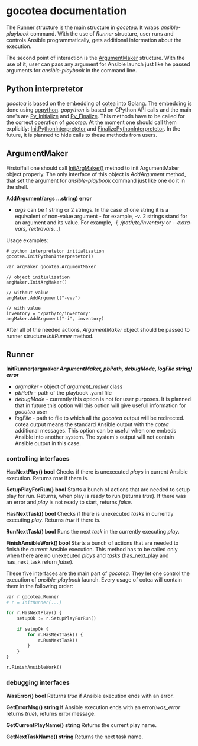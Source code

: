 # gocotea documentation

The [Runner](https://github.com/ispras/gocotea/blob/main/src/runner.go#L10) structure is the main structure in *gocotea*. It wraps *ansible-playbook* command. With the use of *Runner* structure, user runs and controls Ansible programmatically, gets additional information about the execution.

The second point of interaction is the [ArgumentMaker](https://github.com/ispras/gocotea/blob/main/src/argument_maker.go#L7) structure. With the use of it, user can pass any argument for Ansible launch just like he passed arguments for *ansible-playbook* in the command line.

## Python interpretetor
*gocotea* is based on the embedding of [cotea](https://github.com/ispras/cotea) into Golang. The embedding is done using [gopython](https://github.com/ispras/gopython). *gopython* is based on CPython API calls and the main one's are [Py_Initialize](https://docs.python.org/3/c-api/init.html#c.Py_Initialize) and [Py_Finalize](https://docs.python.org/3/c-api/init.html#c.Py_Finalize). This methods have to be called for the correct operation of *gocotea*. At the moment one should call them explicitly: [InitPythonInterpretetor](https://github.com/ispras/gocotea/blob/main/src/python_interpretetor.go#L7) and [FinalizePythonInterpretetor](https://github.com/ispras/gocotea/blob/main/src/python_interpretetor.go#L12). In the future, it is planned to hide calls to these methods from users.

## ArgumentMaker

Firstoffall one should call [InitArgMaker()](https://github.com/ispras/gocotea/blob/main/src/argument_maker.go#L12) method to init ArgumentMaker object properly. The only interface of this object is *AddArgument* method, that set the argument for *ansible-playbook* command just like one do it in the shell.

**AddArgument(args ...string) error**
- *args* can be 1 string or 2 strings. In the case of one string it is a equivalent of non-value argument - for example, -v. 2 strings stand for an argument and its value. For example, *-i, /path/to/inventory* or *--extra-vars, {extravars...}*

Usage examples:
```Golang
# python interpretetor initialization
gocotea.InitPythonInterpretetor()

var argMaker gocotea.ArgumentMaker

// object initialization
argMaker.InitArgMaker()

// without value
argMaker.AddArgument("-vvv")

// with value
inventory = "/path/to/inventory"
argMaker.AddArgument("-i", inventory)

```

After all of the needed actions, *ArgumentMaker* object should be passed to runner structure *InitRunner* method.


## Runner

**InitRunner(argmaker *ArgumentMaker, pbPath, debugMode, logFile string) error***
- *argmaker* - object of *argument_maker* class
- *pbPath* - path of the playbook .yaml file
- *debugMode* - currently this option is not for user purposes. It is planned that in future this option will this option will give usefull information for *gocotea* user
- *logFile* - path to file to which all the *gocotea* output will be redirected. cotea output means the standard Ansible output with the *cotea* additional messages. This option can be useful when one embeds Ansible into another system. The system's output will not contain Ansible output in this case.

### controlling interfaces

**HasNextPlay() bool**
Checks if there is unexecuted *plays* in current Ansible execution. Returns *true* if there is.

**SetupPlayForRun() bool**
Starts a bunch of actions that are needed to setup play for run. Returns, when play is ready to run (returns *true*). If there was an error and *play* is not ready to start, returns *false*.

**HasNextTask() bool**
Checks if there is unexecuted *tasks* in currently executing *play*. Returns *true* if there is.

**RunNextTask() bool**
Runs the next *task* in the currently executing *play*. 

**FinishAnsibleWork() bool**
Starts a bunch of actions that are needed to finish the current Ansible execution. This method has to be called only when there are no unexecuted *plays* and *tasks* (has_next_play and has_next_task return *false*).

These five interfaces are the main part of *gocotea*. They let one control the execution of *ansible-playbook* launch. Every usage of cotea will contain them in the following order:
```python
var r gocotea.Runner
# r = InitRunner(...)

for r.HasNextPlay() {
	setupOk := r.SetupPlayForRun()

	if setupOk {
		for r.HasNextTask() {
			r.RunNextTask()
		}
	}
}

r.FinishAnsibleWork()
```

### debugging interfaces
**WasError() bool**
Returns *true* if Ansible execution ends with an error.

**GetErrorMsg() string**
If Ansible execution ends with an error(*was_error* returns *true*), returns error message.

**GetCurrentPlayName() string**
Returns the current play name.

**GetNextTaskName() string**
Returns the next task name.
